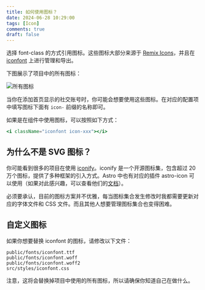 ```yaml
---
title: 如何使用图标？
date: 2024-06-28 10:29:00
tags: [Icon]
comments: true
draft: false
---
```


选择 font-class 的方式引用图标。这些图标大部分来源于 [Remix Icons](https://remixicon.com/)，并且在 [iconfont](https://www.iconfont.cn/) 上进行管理和导出。

下图展示了项目中的所有图标：

![所有图标](https://s2.loli.net/2024/05/08/mbdT5HqYMEajyRG.webp)

当你在添加首页显示的社交账号时，你可能会想要使用这些图标。在对应的配置项中填写图标下面有 `icon-` 前缀的名称即可。

如果是在组件中使用图标，可以按照如下方式：

```jsx
<i className="iconfont icon-xxx"></i>
```

## 为什么不是 SVG 图标？

你可能看到很多的项目在使用 [iconify](https://iconify.design/)。iconify 是一个开源图标集，包含超过 20 万个图标，提供了多种框架的引入方式。Astro 中也有对应的插件 astro-icon 可以使用（如果对此感兴趣，可以查看他们的[文档](https://github.com/natemoo-re/astro-icon)）。

必须要承认，目前的图标方案并不优雅，每当图标集合发生修改时我都需要更新对应的字体文件和 CSS 文件。而且其他人想要管理图标集合也变得困难。


## 自定义图标

如果你想要替换 iconfont 的图标，请修改以下文件：

```text
public/fonts/iconfont.ttf
public/fonts/iconfont.woff
public/fonts/iconfont.woff2
src/styles/iconfont.css
```

注意，这将会替换掉项目中使用的所有图标，所以请确保你知道自己在做什么。
